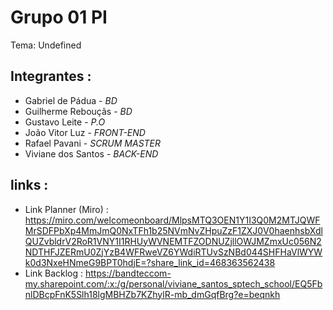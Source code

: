 # Grupo 01 PI

Tema: Undefined

## Integrantes : 

* Gabriel de Pádua - *BD*
* Guilherme Rebouçãs - *BD*
* Gustavo Leite - *P.O*
* João Vitor Luz - *FRONT-END*
* Rafael Pavani - *SCRUM MASTER*
* Viviane dos Santos - *BACK-END*

## links :

* Link Planner (Miro) : https://miro.com/welcomeonboard/MlpsMTQ3OEN1Y1I3Q0M2MTJQWFMrSDFPbXp4MmJmQ0NxTFh1b25NVmNvZHpuZzF1ZXJ0V0haenhsbXdlQUZvbldrV2RoR1VNY1I1RHUyWVNEMTFZODNUZjllOWJMZmxUc056N2NDTHFJZERmU0ZjYzB4WFRweVZ6YWdiRTUvSzNBd044SHFHaVlWYWk0d3NxeHNmeG9BPT0hdjE=?share_link_id=468363562438
* Link Backlog :
https://bandteccom-my.sharepoint.com/:x:/g/personal/viviane_santos_sptech_school/EQ5FbnlDBcpFnK5Slh18lgMBHZb7KZhylR-mb_dmGqfBrg?e=beqnkh
